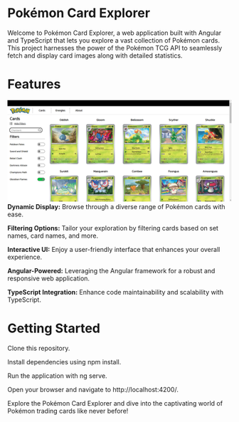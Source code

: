 # Pokémon Card Explorer
Welcome to Pokémon Card Explorer, a web application built with Angular and TypeScript that lets you explore a vast collection of Pokémon cards. This project harnesses the power of the Pokémon TCG API to seamlessly fetch and display card images along with detailed statistics.

# Features
![Image of the Pokemon Card Exploreer Website](src/assets/Screenshot_Of_Website/screenshot-website.png)
**Dynamic Display:** Browse through a diverse range of Pokémon cards with ease.

**Filtering Options:** Tailor your exploration by filtering cards based on set names, card names, and more.

**Interactive UI:** Enjoy a user-friendly interface that enhances your overall experience.

**Angular-Powered:** Leveraging the Angular framework for a robust and responsive web application.

**TypeScript Integration:** Enhance code maintainability and scalability with TypeScript.

# Getting Started
Clone this repository.

Install dependencies using npm install.

Run the application with ng serve.

Open your browser and navigate to http://localhost:4200/.

Explore the Pokémon Card Explorer and dive into the captivating world of Pokémon trading cards like never before!
